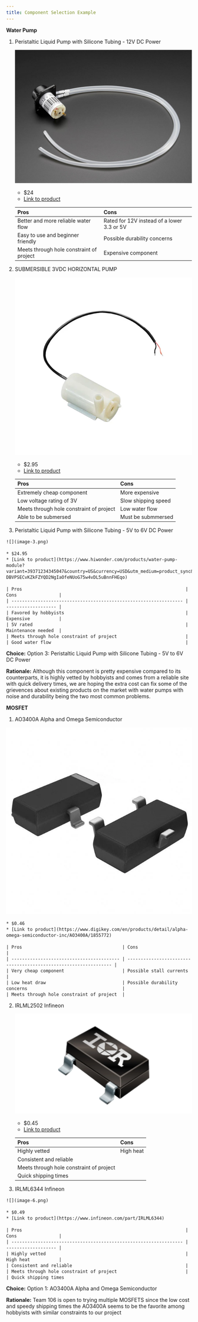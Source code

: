 ```yaml
---
title: Component Selection Example
---
```




**Water Pump**

1. Peristaltic Liquid Pump with Silicone Tubing - 12V DC Power

     ![](image.png)

    * $24
    * [Link to product](https://www.adafruit.com/product/1150?srsltid=AfmBOooaz39uHHWJ213ik0FwD3iclTX2l7PiEKJ8JLTGcDD_krnj78P4)

    | Pros                                      | Cons                                                             |
    | ----------------------------------------- | ---------------------------------------------------------------- |
    | Better and more reliable water flow       | Rated for 12V instead of a lower 3.3 or 5V                       |
    | Easy to use and beginner friendly         | Possible durability concerns                                    |
    | Meets through hole constraint of project  | Expensive component                                   |

    
2. 	SUBMERSIBLE 3VDC HORIZONTAL PUMP

     ![](image-1.png)

    * $2.95
    * [Link to product](https://www.digikey.com/en/products/detail/adafruit-industries-llc/4546/11627740)

    | Pros                                                              | Cons                |
    | ----------------------------------------------------------------- | ------------------- |
    | Extremely cheap component                                         | More expensive      |
    | Low voltage rating of 3V                                          | Slow shipping speed |
    | Meets through hole constraint of project                          | Low water flow      |
    | Able to be submersed                                              | Must be submmersed  |

 3.  Peristaltic Liquid Pump with Silicone Tubing - 5V to 6V DC Power

    ![](image-3.png)

    * $24.95
    * [Link to product](https://www.hiwonder.com/products/water-pump-module?variant=39371234345047&country=US&currency=USD&utm_medium=product_sync&utm_source=google&utm_content=sag_organic&utm_campaign=sag_organic&srsltid=AfmBOoookpOvA-DBVPSECvKZkFZYQD2NgIaOfeNUoG75w4vDL5uBnnFHEqo)

    | Pros                                                              | Cons                |
    | ----------------------------------------------------------------- | ------------------- |
    | Favored by hobbyists                                              | Expensive           |
    | 5V rated                                                          | Maintenance needed  |
    | Meets through hole constraint of project                          |       
    | Good water flow                                                   |   

**Choice:** Option 3:  Peristaltic Liquid Pump with Silicone Tubing - 5V to 6V DC Power

**Rationale:** Although this component is pretty expensive compared to its counterparts, it is highly vetted by hobbyists and comes from a reliable site with quick delivery times, we are hoping the extra cost can fix some of the grievences about existing products on the market with water pumps with noise and durability being the two most common problems. 


**MOSFET**

1. AO3400A Alpha and Omega Semiconductor 

 ![](image-4.png)

    * $0.46
    * [Link to product](https://www.digikey.com/en/products/detail/alpha-omega-semiconductor-inc/AO3400A/1855772)

    | Pros                                      | Cons                                                             |
    | ----------------------------------------- | ---------------------------------------------------------------- |
    | Very cheap component                      | Possible stall currents                                    |
    | Low heat draw                             | Possible durability concerns                                    |
    | Meets through hole constraint of project  |

    
2. 	IRLML2502 Infineon

     ![](image-5.png)

    * $0.45
    * [Link to product](https://www.infineon.com/part/IRLML2502)

    | Pros                                                              | Cons                |
    | ----------------------------------------------------------------- | ------------------- |
    | Highly vetted                                                     | High heat           |
    | Consistent and reliable                                           |  
    | Meets through hole constraint of project                          |       
    | Quick shipping times                                              |   

 3.  IRLML6344 Infineon

    ![](image-6.png)

    * $0.49
    * [Link to product](https://www.infineon.com/part/IRLML6344)

    | Pros                                                              | Cons                |
    | ----------------------------------------------------------------- | ------------------- |
    | Highly vetted                                                     | High heat           |
    | Consistent and reliable                                           |  
    | Meets through hole constraint of project                          |       
    | Quick shipping times

**Choice:** Option 1:   AO3400A Alpha and Omega Semiconductor 

**Rationale:** Team 106 is open to trying multiple MOSFETS since the low cost and speedy shipping times the AO3400A seems to be the favorite among hobbyists with similar constraints to our project 

